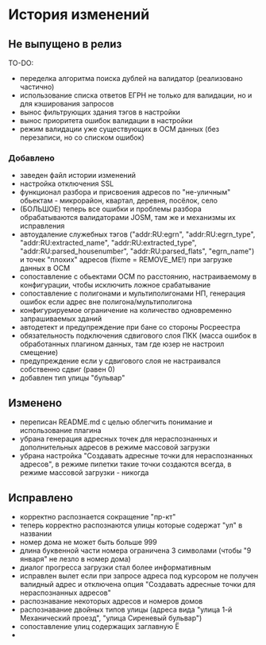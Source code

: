 # История изменений


## Не выпущено в релиз
TO-DO: 
- переделка алгоритма поиска дублей на валидатор (реализовано частично)
- использование списка ответов ЕГРН не только для валидации, но и для кэширования запросов
- вынос фильтрующих здания тэгов в настройки
- вынос приоритета ошибок валидации в настройки
- режим валидации уже существующих в ОСМ данных (без перезаписи, но со списком ошибок)

### Добавлено
- заведен файл истории изменений
- настройка отключения SSL
- функционал разбора и присвоения адресов по "не-уличным" обьектам - микрорайон, квартал, деревня, посёлок, село
- (БОЛЬШОЕ) теперь все ошибки и проблемы разбора обрабатываются валидаторами JOSM, там же и механизмы их исправления
- автоудаление служебных тэгов ("addr:RU:egrn", "addr:RU:egrn_type", "addr:RU:extracted_name", "addr:RU:extracted_type", "addr:RU:parsed_housenumber",
  "addr:RU:parsed_flats", "egrn_name") и точек "плохих" адресов (fixme = REMOVE_ME!) при загрузке данных в ОСМ
- сопоставление с обьектами ОСМ по расстоянию, настраиваемому в конфигурации, чтобы исключить ложное срабатывание
- сопоставление с полигонами и мультиполигонами НП, генерация ошибок если адрес вне полигона/мультиполигона
- конфигурируемое ограничение на количество одновременно запрашиваемых зданий
- автодетект и предупреждение при бане со стороны Росреестра
- обязательность подключения сдвигового слоя ПКК (масса ошибок в обработанных плагином данных, там где юзер не настроил смещение)
- предупреждение если у сдвигового слоя не настраивался собственно сдвиг (равен 0)
- добавлен тип улицы "бульвар"
 
## Изменено 
- переписан README.md с целью облегчить понимание и использование плагина
- убрана генерация адресных точек для нераспознанных и дополнительных адресов в режиме массовой загрузки
- убрана настройка "Создавать адресные точки для нераспознанных адресов", в режиме пипетки такие точки создаются всегда, в режиме массовой загрузки - никогда
 
## Исправлено
- корректно распознается сокращение "пр-кт"
- теперь корректно распознаются улицы которые содержат "ул" в названии
- номер дома не может быть больше 999
- длина буквенной части номера ограничена 3 символами (чтобы "9 января" не лезло в номер дома)
- диалог прогресса загрузки стал более информативным
- исправлен вылет если при запросе адреса под курсором не получен валидный адрес и отключена опция "Создавать адресные точки для нераспознанных адресов"
- распознавание некоторых адресов и номеров домов
- распознавание двойных типов улицы (адреса вида "улица 1-й Механический проезд", "улица Сиреневый бульвар")
- сопоставление улиц содержащих заглавную Ё
- 